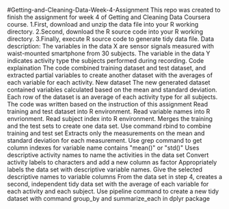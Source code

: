 #Getting-and-Cleaning-Data-Week-4-Assignment
This repo was created to finish the assignment for week 4 of Getting and Cleaning Data Coursera course.
 1.First, download and unzip the data file into your R working directory.
2.Second, download the R source code into your R working directory.
3.Finally, execute R source code to generate tidy data file.
Data description:
The variables in the data X are sensor signals measured with waist-mounted smartphone from 30 subjects. The variable in the data Y indicates activity type the subjects performed during recording.
Code explaination
The code combined training dataset and test dataset, and extracted partial variables to create another dataset with the averages of each variable for each activity.
New dataset
The new generated dataset contained variables calculated based on the mean and standard deviation. Each row of the dataset is an average of each activity type for all subjects.
The code was written based on the instruction of this assignment
Read training and test dataset into R environment. Read variable names into R envrionment. Read subject index into R environment.
Merges the training and the test sets to create one data set. Use command rbind to combine training and test set
Extracts only the measurements on the mean and standard deviation for each measurement. Use grep command to get column indexes for variable name contains "mean()" or "std()"
Uses descriptive activity names to name the activities in the data set Convert activity labels to characters and add a new column as factor
Appropriately labels the data set with descriptive variable names. Give the selected descriptive names to variable columns
From the data set in step 4, creates a second, independent tidy data set with the average of each variable for each activity and each subject. Use pipeline command to create a new tidy dataset with command group_by and summarize_each in dplyr package
